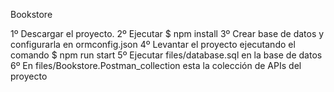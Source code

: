 Bookstore

1º Descargar el proyecto.
2º Ejecutar
$ npm install
3º Crear base de datos y configurarla en ormconfig.json
4º Levantar el proyecto ejecutando el comando
$ npm run start
5º Ejecutar files/database.sql en la base de datos
6º En files/Bookstore.Postman_collection esta la colección de APIs del proyecto
